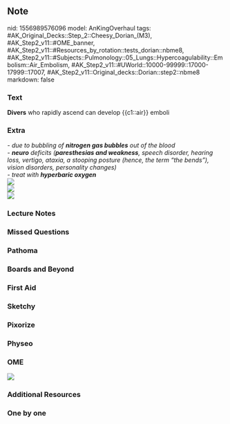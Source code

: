 ## Note
nid: 1556989576096
model: AnKingOverhaul
tags: #AK_Original_Decks::Step_2::Cheesy_Dorian_(M3), #AK_Step2_v11::#OME_banner, #AK_Step2_v11::#Resources_by_rotation::tests_dorian::nbme8, #AK_Step2_v11::#Subjects::Pulmonology::05_Lungs::Hypercoagulability::Embolism::Air_Embolism, #AK_Step2_v11::#UWorld::10000-99999::17000-17999::17007, #AK_Step2_v11::Original_decks::Dorian::step2::nbme8
markdown: false

### Text
<b>Divers</b> who rapidly ascend can develop {{c1::air}} emboli

### Extra
<div>
  <div>
    <i>- due to bubbling of <b>nitrogen gas bubbles</b> out of the
    blood</i>
  </div>
  <div>
    <i>- <b>neuro</b> deficits (<b>paresthesias and weakness</b>,
    speech disorder, hearing loss, vertigo, ataxia, a stooping
    posture (hence, the term “the bends”), vision disorders,
    personality changes)</i>
  </div>
  <div>
    <i>- treat with <b>hyperbaric oxygen</b></i>
  </div>
  <div>
    <i><img src="paste-419021304365057%20(1).jpg"></i>
  </div>
  <div>
    <i><img src="big_59c24c11ad7d6.jpg"></i>
  </div>
  <div>
    <i><img src="paste-404727653203969.jpg"></i>
  </div>
</div>

### Lecture Notes


### Missed Questions


### Pathoma


### Boards and Beyond


### First Aid


### Sketchy


### Pixorize


### Physeo


### OME
<div class="ome-widget">
  <a href="https://onlinemeded.org?ref=anki"><img src=
  "_OME_AnkiFlashcards_General_3.png"></a>
</div>

### Additional Resources


### One by one

